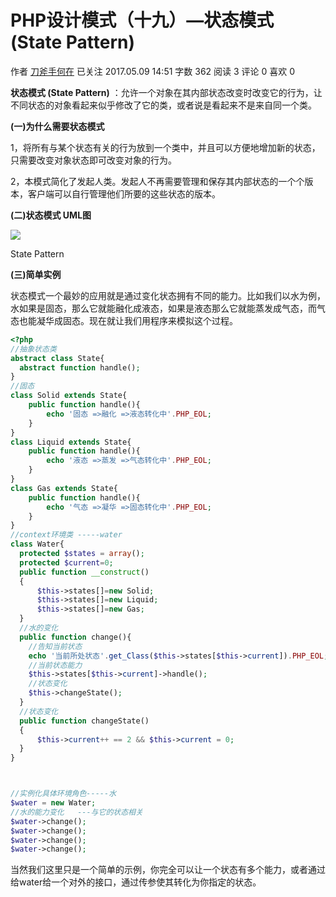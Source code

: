 # PHP设计模式（十九）—状态模式 (State Pattern)

作者  [刀斧手何在][0] 已关注 2017.05.09 14:51  字数 362  阅读 3 评论 0 喜欢 0

**状态模式 (State Pattern)** ：允许一个对象在其内部状态改变时改变它的行为，让不同状态的对象看起来似乎修改了它的类，或者说是看起来不是来自同一个类。

**(一)为什么需要状态模式**

1，将所有与某个状态有关的行为放到一个类中，并且可以方便地增加新的状态，只需要改变对象状态即可改变对象的行为。

2，本模式简化了发起人类。发起人不再需要管理和保存其内部状态的一个个版本，客户端可以自行管理他们所要的这些状态的版本。

**(二)状态模式 UML图**

![][1]



State Pattern

**(三)简单实例**

状态模式一个最妙的应用就是通过变化状态拥有不同的能力。比如我们以水为例，水如果是固态，那么它就能融化成液态，如果是液态那么它就能蒸发成气态，而气态也能凝华成固态。现在就让我们用程序来模拟这个过程。

```php
<?php
//抽象状态类
abstract class State{
  abstract function handle();
}
//固态
class Solid extends State{
    public function handle(){
        echo '固态 =>融化 =>液态转化中'.PHP_EOL;
    }
}
class Liquid extends State{
    public function handle(){
        echo '液态 =>蒸发 =>气态转化中'.PHP_EOL;
    }
}
class Gas extends State{
    public function handle(){
        echo '气态 =>凝华 =>固态转化中'.PHP_EOL;
    }
}
//context环境类 -----water
class Water{
  protected $states = array();
  protected $current=0;
  public function __construct()
  {
      $this->states[]=new Solid;
      $this->states[]=new Liquid;
      $this->states[]=new Gas;
  }
  //水的变化
  public function change(){
    //告知当前状态
    echo '当前所处状态'.get_Class($this->states[$this->current]).PHP_EOL;
    //当前状态能力
    $this->states[$this->current]->handle();
    //状态变化
    $this->changeState();
  }
  //状态变化
  public function changeState()
  {
      $this->current++ == 2 && $this->current = 0;
  }
}



//实例化具体环境角色-----水
$water = new Water;
//水的能力变化   ---与它的状态相关
$water->change();
$water->change();
$water->change();
$water->change();
```
当然我们这里只是一个简单的示例，你完全可以让一个状态有多个能力，或者通过给water给一个对外的接口，通过传参使其转化为你指定的状态。

[0]: http://www.jianshu.com/u/29417b7766fe
[1]: ./img/5261067-407873c0f8d0a341.png